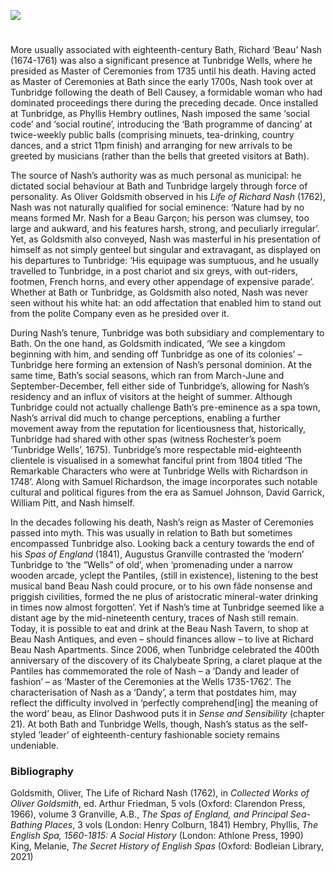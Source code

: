 <a href="https://juncture-digital.org"><img src="https://juncture-digital.org/images/ve-button.png"></a>
<param ve-config title="Beau Nash’s Tunbridge Wells" author="Dr Shaun Regan" layout="vtl" 
banner="/images/banners/18c.jpg">

#

More usually associated with eighteenth-century Bath, Richard ‘Beau’ Nash (1674-1761) was also a significant presence at Tunbridge Wells, where he presided as Master of Ceremonies from 1735 until his death. Having acted as Master of Ceremonies at Bath since the early 1700s, Nash took over at Tunbridge following the death of Bell Causey, a formidable woman who had dominated proceedings there during the preceding decade. Once installed at Tunbridge, as Phyllis Hembry outlines, Nash imposed the same ‘social code’ and ‘social routine’, introducing the ‘Bath programme of dancing’ at twice-weekly public balls (comprising minuets, tea-drinking, country dances, and a strict 11pm finish) and arranging for new arrivals to be greeted by musicians (rather than the bells that greeted visitors at Bath).
<param ve-image url="https://iiif.wellcomecollection.org/image/V0014575/full/full/0/default.jpg" label="Tunbridge Wells, Kent: view of the parade. Engraving by I. Taylor" attribution="Wellcome Collection, Public domain mark">

The source of Nash’s authority was as much personal as municipal: he dictated social behaviour at Bath and Tunbridge largely through force of personality. As Oliver Goldsmith observed in his _Life of Richard Nash_ (1762), Nash was not naturally qualified for social eminence: ‘Nature had by no means formed Mr. Nash for a Beau Garçon; his person was clumsey, too large and aukward, and his features harsh, strong, and peculiarly irregular’. Yet, as Goldsmith also conveyed, Nash was masterful in his presentation of himself as not simply genteel but singular and extravagant, as displayed on his departures to Tunbridge: ‘His equipage was sumptuous, and he usually travelled to Tunbridge, in a post chariot and six greys, with out-riders, footmen, French horns, and every other appendage of expensive parade’. Whether at Bath or Tunbridge, as Goldsmith also noted, Nash was never seen without his white hat: an odd affectation that enabled him to stand out from the polite Company even as he presided over it.
<param ve-image url="https://upload.wikimedia.org/wikipedia/commons/c/ca/Beau-Nash.jpg" label="Beau Nash" attribution="Photograph by MichaelMaggs; original artist unknown, in Bath Under Beau Nash by Lewis Melville, London 1907, Public domain, via Wikimedia Commons">

During Nash’s tenure, Tunbridge was both subsidiary and complementary to Bath. On the one hand, as Goldsmith indicated, ‘We see a kingdom beginning with him, and sending off Tunbridge as one of its colonies’ – Tunbridge here forming an extension of Nash’s personal dominion. At the same time, Bath’s social seasons, which ran from March-June and September-December, fell either side of Tunbridge’s, allowing for Nash’s residency and an influx of visitors at the height of summer. Although Tunbridge could not actually challenge Bath’s pre-eminence as a spa town, Nash’s arrival did much to change perceptions, enabling a further movement away from the reputation for licentiousness that, historically, Tunbridge had shared with other spas (witness Rochester’s poem ‘Tunbridge Wells’, 1675). Tunbridge’s more respectable mid-eighteenth clientele is visualised in a somewhat fanciful print from 1804 titled ‘The Remarkable Characters who were at Tunbridge Wells with Richardson in 1748’. Along with Samuel Richardson, the image incorporates such notable cultural and political figures from the era as Samuel Johnson, David Garrick, William Pitt, and Nash himself.

In the decades following his death, Nash’s reign as Master of Ceremonies passed into myth. This was usually in relation to Bath but sometimes encompassed Tunbridge also. Looking back a century towards the end of his _Spas of England_ (1841), Augustus Granville contrasted the ‘modern’ Tunbridge to ‘the “Wells” of old’, when ‘promenading under a narrow wooden arcade, yclept the Pantiles, (still in existence), listening to the best musical band Beau Nash could procure, or to his own fâde nonsense and priggish civilities, formed the ne plus of aristocratic mineral-water drinking in times now almost forgotten’. Yet if Nash’s time at Tunbridge seemed like a distant age by the mid-nineteenth century, traces of Nash still remain. Today, it is possible to eat and drink at the Beau Nash Tavern, to shop at Beau Nash Antiques, and even – should finances allow – to live at Richard Beau Nash Apartments. Since 2006, when Tunbridge celebrated the 400th anniversary of the discovery of its Chalybeate Spring, a claret plaque at the Pantiles has commemorated the role of Nash – a ‘Dandy and leader of fashion’ – as ‘Master of the Ceremonies at the Wells 1735-1762’. The characterisation of Nash as a ‘Dandy’, a term that postdates him, may reflect the difficulty involved in ‘perfectly comprehend[ing] the meaning of the word’ beau, as Elinor Dashwood puts it in _Sense and Sensibility_ (chapter 21). At both Bath and Tunbridge Wells, though, Nash’s status as the self-styled ‘leader’ of eighteenth-century fashionable society remains undeniable.

### Bibliography
Goldsmith, Oliver, The Life of Richard Nash (1762), in _Collected Works of Oliver Goldsmith_, ed. Arthur Friedman, 5 vols (Oxford: Clarendon Press, 1966), volume 3
Granville, A.B., _The Spas of England, and Principal Sea-Bathing Places_, 3 vols (London: Henry Colburn, 1841)
Hembry, Phyllis, _The English Spa, 1560-1815: A Social History_ (London: Athlone Press, 1990)
King, Melanie, _The Secret History of English Spas_ (Oxford: Bodleian Library, 2021)

